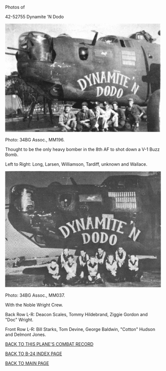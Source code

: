 
Photos of 






 




42-52755 Dynamite 'N Dodo  
  

![](42-52755.jpg)  

Photo: 34BG Assoc., MM196.  

Thought to be the only heavy bomber in the 8th AF to shot down a V-1 Buzz Bomb.  

Left to Right: Long, Larsen, Williamson, Tardiff, unknown and Wallace.  
  

![](42-52755a.jpg)  

Photo: 34BG Assoc., MM037.  

With the Noble Wright Crew.  

Back Row L-R: Deacon Scales, Tommy Hildebrand, Ziggie Gordon and "Doc" Wright.  

Front Row L-R: Bill Starks, Tom Devine, George Baldwin, "Cotton" Hudson and Delmont Jones.  
  

[BACK TO THIS PLANE'S COMBAT RECORD](ValorToVictory/b24s/42-52755.md)  

[BACK TO B-24 INDEX PAGE](ValorToVictory/000b24s.md)  

[BACK TO MAIN PAGE](ValorToVictory/index.html)


